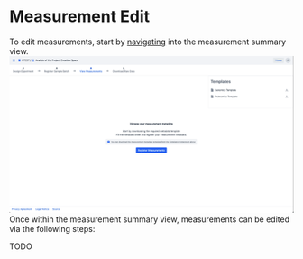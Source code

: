# Measurement Edit

To edit measurements, start by [navigating](measurement_introduction.md#measurement-navigation)
into the measurement summary view.
![measurement_summary](images/measurement_summary_no_measurements.png)
Once within the measurement summary view, measurements can be edited via the following steps:

TODO
